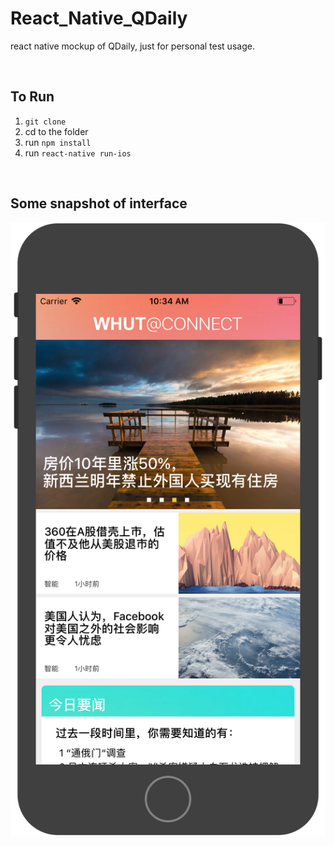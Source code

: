 # React_Native_QDaily
react native mockup of QDaily, just for personal test usage.

<br/>

## To Run
1. ```git clone```
2. cd to the folder
3. run ```npm install```
4. run ```react-native run-ios```

<br/>

## Some snapshot of interface
 ![image](https://github.com/Fani1996/React_Native_QDaily/raw/master/imgs/github/main.png)
